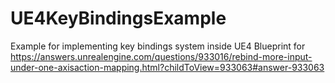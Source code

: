 # UE4KeyBindingsExample
Example for implementing key bindings system inside UE4 Blueprint for https://answers.unrealengine.com/questions/933016/rebind-more-input-under-one-axisaction-mapping.html?childToView=933063#answer-933063
